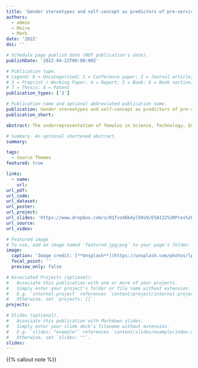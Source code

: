 ```yaml
---
title: 'Gender stereotypes and self-concept as predictors of pre-service early childhood teachers’ STEM attitudes'
authors:
  - admin
  - Maire
  - Mark
date: '2022'
doi: ''

# Schedule page publish date (NOT publication's date).
publishDate: '2022-04-22T00:00:00Z'

# Publication type.
# Legend: 0 = Uncategorized; 1 = Conference paper; 2 = Journal article;
# 3 = Preprint / Working Paper; 4 = Report; 5 = Book; 6 = Book section;
# 7 = Thesis; 8 = Patent
publication_types: ['1']

# Publication name and optional abbreviated publication name.
publication: Gender stereotypes and self-concept as predictors of pre-service early childhood teachers’ STEM attitudes
publication_short: 

abstract: The underrepresentation of females in Science, Technology, Engineering and Technology (STEM) careers is a global issue and recently, early childhood has been forwarded as a critical developmental phase for cultivating positive dispositions towards STEM. There is emerging evidence of the effects of gender stereotype beliefs held by teachers on beliefs and behaviours of preschool aged children  (c.f. Chapman, 2016). Gender stereotype beliefs develop through the life course and have been shown to negatively impact females’ self-concept in STEM (e.g. Ertl et al., 2017), which ultimately impedes their future orientations towards studying these areas. Of importance to the present work, an individual’s gender stereotype beliefs can be influenced by significant others (e.g. peers and teachers) which presents a necessity to examine the role of the early childhood educator and the potential etiology of any implicit gender biases.The aim of this quantitative study was to investigate the existence of implicit gender stereotype beliefs amongst a cohort of pre-service early childhood teachers. Additionally, the paper presents evidence on the interaction of these beliefs with level of previous mathematics study (common subject to all students in secondary education) and self-concept, to determine whether these variables are predictive of attitudes towards STEM. Participants in the study were pre-service early childhood teachers (N=74) in the 3rd year of study of an undergraduate programme. Electronic surveys utilising a series of pre-established scales were distributed and statistically analysed. Scales measured gender stereotype beliefs (from cultural and ability perspectives), mathematics self-concept and attitudes towards STEM. Findings indicate that participants held implicit gender stereotype beliefs towards ability in the STEM fields, indicating that males would perform better than females (t(73) = -11.85, p< .001) and that STEM fields of study were culturally more masculine in nature (t (73) = 6.15, p < .001, eta squared = .34). Regression analysis revealed that previous level of mathematics study, mathematics self-concept and implicit gender stereotype beliefs significantly predicted overall attitudes to STEM. The findings of this research confirm that gender stereotyped ability beliefs persist. Similar to Wolter et al. (2015), who found preschool teachers gender stereotype endorsement favoured girls ability in reading, our findings indicate a stereotype bias attributing superior male ability in STEM. In addition, these beliefs explain some of the variance in predicting overall attitudes to STEM beyond previous level of mathematics study and self-concept. These findings have significant implications for the teaching of STEM in the early childhood classroom.

# Summary. An optional shortened abstract.
summary: 

tags:
  - Source Themes
featured: true

links:
  - name:
    url: 
url_pdf: 
url_code: 
url_dataset: 
url_poster: 
url_project:
url_slides: 'https://www.dropbox.com/s/01fvz46b4yl50s9/ESAI22%20Pres%20V1.pdf?dl=0'
url_source: 
url_video: 

# Featured image
# To use, add an image named `featured.jpg/png` to your page's folder.
image:
  caption: 'Image credit: [**Unsplash**](https://unsplash.com/photos/lpyHSTHO7LM)'
  focal_point: ''
  preview_only: false

# Associated Projects (optional).
#   Associate this publication with one or more of your projects.
#   Simply enter your project's folder or file name without extension.
#   E.g. `internal-project` references `content/project/internal-project/index.md`.
#   Otherwise, set `projects: []`.
projects:

# Slides (optional).
#   Associate this publication with Markdown slides.
#   Simply enter your slide deck's filename without extension.
#   E.g. `slides: "example"` references `content/slides/example/index.md`.
#   Otherwise, set `slides: ""`.
slides:
---
```


{{% callout note %}}

